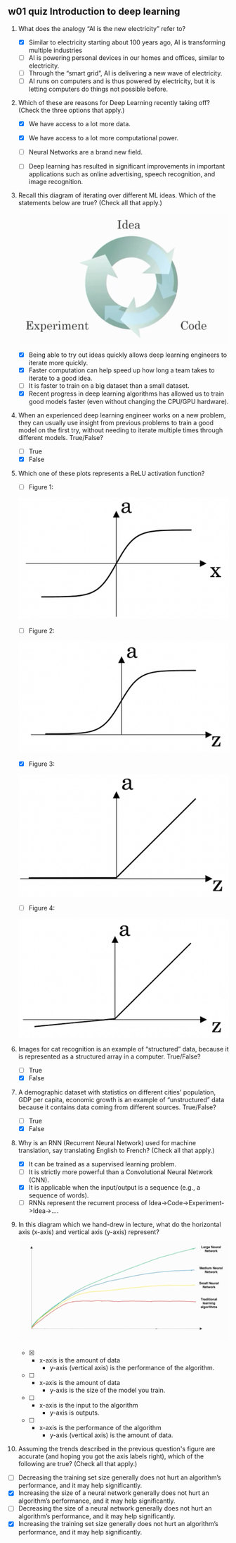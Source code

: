 ## w01 quiz Introduction to deep learning

1. What does the analogy “AI is the new electricity” refer to?

   - [x] Similar to electricity starting about 100 years ago, AI is transforming multiple industries
   - [ ] AI is powering personal devices in our homes and offices, similar to electricity.
   - [ ] Through the “smart grid”, AI is delivering a new wave of electricity.
   - [ ] AI runs on computers and is thus powered by electricity, but it is letting computers do things not possible before.

2. Which of these are reasons for Deep Learning recently taking off? (Check the three options that apply.)

   - [x] We have access to a lot more data.
   - [x] We have access to a lot more computational power.
   - [ ] Neural Networks are a brand new field.
   - [ ] Deep learning has resulted in significant improvements in important applications such as online advertising, speech recognition, and image recognition.


3. Recall this diagram of iterating over different ML ideas. Which of the statements below are true? (Check all that apply.)

   ![3](https://raw.githubusercontent.com/seanliu96/deeplearning.ai/master/COURSE%201%20Neural%20Networks%20and%20Deep%20Learning/Week%2001/quiz/3.png)

   - [x] Being able to try out ideas quickly allows deep learning engineers to iterate more quickly.
   - [x] Faster computation can help speed up how long a team takes to iterate to a good idea.
   - [ ] It is faster to train on a big dataset than a small dataset.
   - [x] Recent progress in deep learning algorithms has allowed us to train good models faster (even without changing the CPU/GPU hardware).

4. When an experienced deep learning engineer works on a new problem, they can usually use insight from previous problems to train a good model on the first try, without needing to iterate multiple times through different models. True/False?

   - [ ] True
   - [x] False

5. Which one of these plots represents a ReLU activation function?

   - [ ] Figure 1:

   ![5.1](https://raw.githubusercontent.com/seanliu96/deeplearning.ai/master/COURSE%201%20Neural%20Networks%20and%20Deep%20Learning/Week%2001/quiz/5.1.png)

   - [ ] Figure 2:

   ![5.2](https://raw.githubusercontent.com/seanliu96/deeplearning.ai/master/COURSE%201%20Neural%20Networks%20and%20Deep%20Learning/Week%2001/quiz/5.2.png)

   - [x] Figure 3:

   ![5.3](https://raw.githubusercontent.com/seanliu96/deeplearning.ai/master/COURSE%201%20Neural%20Networks%20and%20Deep%20Learning/Week%2001/quiz/5.3.png)

   - [ ] Figure 4:

   ![5.4](https://raw.githubusercontent.com/seanliu96/deeplearning.ai/master/COURSE%201%20Neural%20Networks%20and%20Deep%20Learning/Week%2001/quiz/5.4.png)

6. Images for cat recognition is an example of “structured” data, because it is represented as a structured array in a computer. True/False?

   - [ ] True
   - [x] False

7. A demographic dataset with statistics on different cities' population, GDP per capita, economic growth is an example of “unstructured” data because it contains data coming from different sources. True/False?

   - [ ] True
   - [x] False

8. Why is an RNN (Recurrent Neural Network) used for machine translation, say translating English to French? (Check all that apply.)

   - [x] It can be trained as a supervised learning problem.
   - [ ] It is strictly more powerful than a Convolutional Neural Network (CNN).
   - [x] It is applicable when the input/output is a sequence (e.g., a sequence of words).
   - [ ] RNNs represent the recurrent process of Idea->Code->Experiment->Idea->....

9. In this diagram which we hand-drew in lecture, what do the horizontal axis (x-axis) and vertical axis (y-axis) represent?

   ![9](https://raw.githubusercontent.com/seanliu96/deeplearning.ai/master/COURSE%201%20Neural%20Networks%20and%20Deep%20Learning/Week%2001/quiz/9.png)

   - [x] - x-axis is the amount of data
         - y-axis (vertical axis) is the performance of the algorithm.

   - [ ] - x-axis is the amount of data
         - y-axis is the size of the model you train.

   - [ ] - x-axis is the input to the algorithm
         - y-axis is outputs.

   - [ ] - x-axis is the performance of the algorithm
         - y-axis (vertical axis) is the amount of data.

10. Assuming the trends described in the previous question's figure are accurate (and hoping you got the axis labels right), which of the following are true? (Check all that apply.)

  - [ ] Decreasing the training set size generally does not hurt an algorithm’s performance, and it may help significantly.
  - [x] Increasing the size of a neural network generally does not hurt an algorithm’s performance, and it may help significantly.
  - [ ] Decreasing the size of a neural network generally does not hurt an algorithm’s performance, and it may help significantly.
  - [x] Increasing the training set size generally does not hurt an algorithm’s performance, and it may help significantly.